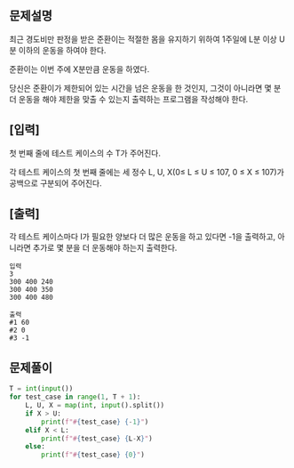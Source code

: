 ## 문제설명

최근 경도비만 판정을 받은 준환이는 적절한 몸을 유지하기 위하여 1주일에 L분 이상 U분 이하의 운동을 하여야 한다.

준환이는 이번 주에 X분만큼 운동을 하였다.

당신은 준환이가 제한되어 있는 시간을 넘은 운동을 한 것인지, 그것이 아니라면 몇 분 더 운동을 해야 제한을 맞출 수 있는지 출력하는 프로그램을 작성해야 한다.


## [입력]

첫 번째 줄에 테스트 케이스의 수 T가 주어진다.

각 테스트 케이스의 첫 번째 줄에는 세 정수 L, U, X(0≤ L ≤ U ≤ 107, 0 ≤ X ≤ 107)가 공백으로 구분되어 주어진다.


## [출력]

각 테스트 케이스마다 I가 필요한 양보다 더 많은 운동을 하고 있다면 -1을 출력하고, 아니라면 추가로 몇 분을 더 운동해야 하는지 출력한다.

```
입력
3
300 400 240
300 400 350
300 400 480
```

```
출력
#1 60
#2 0
#3 -1
```

## 문제풀이

```py
T = int(input())
for test_case in range(1, T + 1):
    L, U, X = map(int, input().split())
    if X > U:
        print(f"#{test_case} {-1}")
    elif X < L:
        print(f"#{test_case} {L-X}")
    else:
        print(f"#{test_case} {0}")
```
